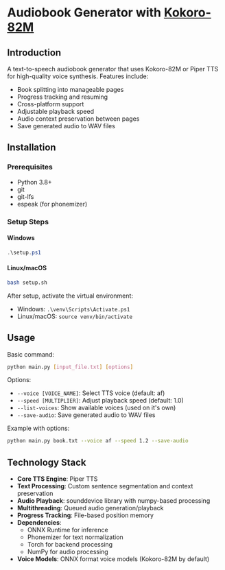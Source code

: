 # Audiobook Generator with [Kokoro-82M](https://huggingface.co/hexgrad/Kokoro-82M)

## Introduction

A text-to-speech audiobook generator that uses Kokoro-82M or Piper TTS for high-quality voice synthesis. Features include:

- Book splitting into manageable pages
- Progress tracking and resuming
- Cross-platform support
- Adjustable playback speed
- Audio context preservation between pages
- Save generated audio to WAV files

## Installation

### Prerequisites

- Python 3.8+
- git
- git-lfs
- espeak (for phonemizer)

### Setup Steps

#### Windows

```powershell
.\setup.ps1
```

#### Linux/macOS

```bash
bash setup.sh
```

After setup, activate the virtual environment:

- Windows: `.\venv\Scripts\Activate.ps1`
- Linux/macOS: `source venv/bin/activate`

## Usage

Basic command:

```bash
python main.py [input_file.txt] [options]
```

Options:

- `--voice [VOICE_NAME]`: Select TTS voice (default: af)
- `--speed [MULTIPLIER]`: Adjust playback speed (default: 1.0)
- `--list-voices`: Show available voices (used on it's own)
- `--save-audio`: Save generated audio to WAV files

Example with options:

```bash
python main.py book.txt --voice af --speed 1.2 --save-audio
```

## Technology Stack

- **Core TTS Engine**: Piper TTS
- **Text Processing**: Custom sentence segmentation and context preservation
- **Audio Playback**: sounddevice library with numpy-based processing
- **Multithreading**: Queued audio generation/playback
- **Progress Tracking**: File-based position memory
- **Dependencies**:
  - ONNX Runtime for inference
  - Phonemizer for text normalization
  - Torch for backend processing
  - NumPy for audio processing
- **Voice Models**: ONNX format voice models (Kokoro-82M by default)
